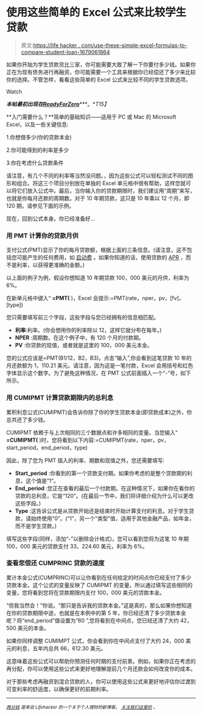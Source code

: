 # 使用这些简单的 Excel 公式来比较学生贷款

> 原文:[https://life hacker . com/use-these-simple-excel-formulas-to-compare-student-loan-1679061864](https://lifehacker.com/use-these-simple-excel-formulas-to-compare-student-loan-1679061864)

如果你开始为学生贷款货比三家，你可能需要大致了解一下你要付多少钱。如果你正在为现有债务进行再融资，你可能需要一个工具来根据你已经偿还了多少来比较你的选择。不管怎样，看看这些简单的 Excel 公式来比较不同的学生贷款选项。

Watch

***本帖最初出现在***[***ReadyForZero***](http://blog.readyforzero.com/compare-student-loans-using-excel/)***。**T15】*

**入门需要什么？**简单的基础知识——适用于 PC 或 Mac 的 Microsoft Excel，以及一些关键信息:

1.你想借多少(你的贷款本金)

2.你可能得到的利率是多少

3.你在考虑什么贷款条件

请注意，有几个不同的利率等当然没问题。，因为这些公式可以轻松测试不同的图形和组合。将这三个项目分别放在单独的 Excel 单元格中很有帮助，这样您就可以将它们放入公式中。最后，当你输入你的贷款期限时，我们建议用“周期”来写，也就是你每月还款的周期数。对于 10 年期贷款，这只是 10 年乘以 12 个月，即 120 期。请参见下面的示例。

现在，回到公式本身。你已经准备好…

### **用 PMT** 计算你的贷款月供

支付公式(PMT)显示了你的每月贷款额，根据上面的三条信息。(请注意，这不包括您可能产生的任何费用，如 [启动费](http://commonbond.co/blog/student-loan-concepts-explained-origination-fee/) 。如果你知道的话，使用贷款的 [APR](http://commonbond.co/blog/student-loan-concepts-explained-apr/) ，而不是利率，以获得更准确的金额。)

以上面的例子为例，假设你想知道 10 年期贷款 100，000 美元的月供，利率为 6%。

在新单元格中键入“ **=PMT(** )，Excel 会提示:=PMT(rate，nper，pv，[fv]，[type])

您只需要填写前三个字段，这些字段与您已经拥有的信息相匹配。

*   **利率**:利率。(你会想用你的利率除以 12，这样它就分布在每年。)
*   **NPER** :周期数。在这个例子中，有 120 个月的付款期。
*   **PV** :你贷款的现值，或者就是这里的 100，000 美元本金。

您的公式应该是=PMT(B1/12，B2，B3)。点击“输入”,你会看到这笔贷款 10 年的月还款额为 1，110.21 美元。请注意，因为这是一笔付款，Excel 会用括号和红色字体显示这个数字。为了避免这种情况，在 PMT 公式前面插入一个“-”号，如下所示。

### 用 **CUMIPMT** 计算贷款期限内的总利息

累积利息公式(CUMIPMT)会告诉你除了你的学生贷款本金(即贷款成本)之外，你总共还了多少钱。

CUMIPMT 依赖于与上次相同的三个数据点和许多相同的变量。当您输入“ **=CUMIPMT(** )时，您将看到以下内容:=CUMIPMT(rate，nper，pv，start_period，end_period，type)

因此，除了您为 PMT 插入的利率、期数和现值之外，您还需要填写:

*   **Start_period** :你看到的第一个贷款支付期。如果你考虑的是整个贷款期的利息，这个值是“1”。
*   **End_period** :您正在查看的最后一个付款期。在这种情况下，如果你在看你的贷款的总利息，它是“120”。(在最后一节中，我们将详细介绍为什么可以更改这些字段。)
*   **Type** :这告诉公式是从贷款开始还是结束时开始计算支付的利息。对于学生贷款，请始终使用“0”。(“1”，另一个“类型”值，适用于其他金融产品，如年金，而不是学生贷款。)

填写这些字段(同样，添加“-”以删除会计格式)，您可以看到您将为这笔 10 年期 100，000 美元的贷款支付 33，224.60 美元，利率为 6%。

### **查看您偿还 CUMPRINC 贷款的速度**

累计本金公式(CUMPRINC)可以让你看到在任何给定的时间点你已经支付了多少贷款本金。这个公式的变量反映了 CUMIPMT 的变量，所以通过填写这些相同的变量，您将看到您将在贷款期限内支付 100，000 美元的贷款本金。

“但我当然会！”你说。“那只是告诉我的贷款本金。”这是真的，那么如果你想知道在你的贷款期限中途，也就是在本例中的第 5 年，你已经还清了多少贷款本金呢？将“end_period”值设置为“60 ”,您将看到在中间点，您已经还清了大约 42，500 美元的本金。

如果你同样调整 CUMIMPT 公式，你会看到你在中间点支付了大约 24，000 美元的利息，五年内总共 66，612.30 美元。

这意味着这些公式可以帮助你预测任何时期的支付前景。例如，如果你正在考虑的再分配，你可以使用这些公式来更好地理解提前几个月还款会如何改变你的成本。

对于那些考虑再融资到混合贷款的人，你可以使用这些公式来更好地评估你过渡到可变利率的舒适度，以确保更好的前期利率。

* * *

[*<small>两分钱</small>*](http://ift.tt/MNrhmo) <small>*是来自 Lifehacker 的一个关于个人理财的新博客。*</small> [*<small>关注我们这里的</small>*](http://ift.tt/1cudqxU) *<small>。</small>*